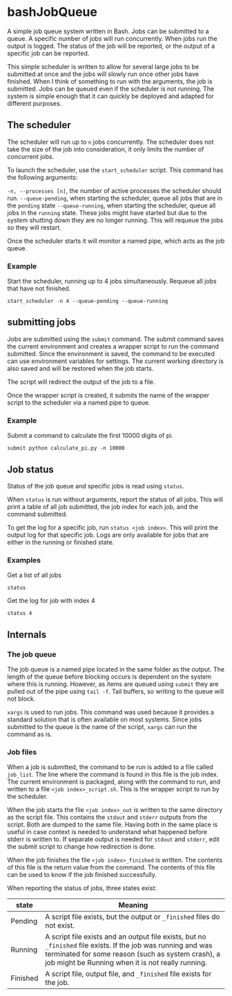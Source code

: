 # bashJobQueue

A simple job queue system written in Bash.  Jobs can be submitted to
a queue.  A specific number of jobs will run concurrently.  When jobs
run the output is logged.  The status of the job will be reported, or
the output of a specific job can be reported.

This simple scheduler is written to allow for several large jobs to be
submitted at once and the jobs will slowly run once other jobs have finished.
When I think of something to run with the arguments, the job is submitted.
Jobs can be queued even if the scheduler is not running.  The system is simple
enough that it can quickly be deployed and adapted for different purposes.

## The scheduler

The scheduler will run up to `n` jobs concurrently.  The scheduler does not
take the size of the job into consideration, it only limits the number of concurrent
jobs.

To launch the scheduler, use the `start_scheduler` script.  This command has the following
arguments:

`-n, --processes [n]`, the number of active processes the scheduler should run.
`--queue-pending`, when starting the scheduler, queue all jobs that are in the `pending` state
`--queue-running`, when starting the scheduler, queue all jobs in the `running` state.  These jobs might have started but due to the system shutting down they are no longer running.  This will requeue the jobs so they will restart.

Once the scheduler starts it will monitor a named pipe, which acts as the job queue.

### Example

Start the scheduler, running up to 4 jobs simultaneously.  Requeue all jobs that
have not finished.

    start_scheduler -n 4 --queue-pending --queue-running
## submitting jobs

Jobs are submitted using the `submit` command.  The submit command saves
the current environment and creates a wrapper script to run the command
submitted.  Since the environment is saved, the command to be executed can use
environment variables for settings.  The current working directory is also saved
and will be restored when the job starts.

The script will redirect the output of the job to a file.

Once the wrapper script is created, it submits the name of the wrapper script to
the scheduler via a named pipe to queue.

### Example

Submit a command to calculate the first 10000 digits of pi.

    submit python calculate_pi.py -n 10000

## Job status

Status of the job queue and specific jobs is read using `status`.

When `status` is run without arguments, report the status of all jobs.
This will print a table of all job submitted, the job index for each job, and
the command submitted.

To get the log for a specific job, run `status <job index>`.  This will print
the output log for that specific job.  Logs are only available for jobs that are
either in the running or finished state.

### Examples

Get a list of all jobs

    status

Get the log for job with index 4

    status 4

## Internals

### The job queue

The job queue is a named pipe located in the same folder as the output.  The length
of the queue before blocking occurs is dependent on the system where this is running.
However, as items are queued using `submit` they are pulled out of the pipe using `tail -f`.  Tail buffers, so writing to the queue will not block.

`xargs` is used to run jobs.  This command was used because it provides a standard
solution that is often available on most systems.  Since jobs submitted to the queue
is the name of the script, `xargs` can run the command as is.

### Job files

When a job is submitted, the command to be run is added to a file called `job_list`.  The
line where the command is found in this file is the job index.  The current environment
is packaged, along with the command to run, and written to a file `<job index>_script.sh`.
This is the wrapper script to run by the scheduler.

When the job starts the file `<job index>_out` is written to the same directory as the
script file.  This contains the `stdout` and `stderr` outputs from the script.  Both
are dumped to the same file.  Having both in the same place is useful in case context
is needed to understand what happened before stderr is written to.  If separate output
is needed for `stdout` and `stderr`, edit the submit script to change how redirection
is done.

When the job finishes the file `<job index>_finished` is written.  The contents of this
file is the return value from the command.  The contents of this file can be used to
know if the job finished successfully.

When reporting the status of jobs, three states exist:

state   | Meaning
--------|----------
Pending | A script file exists, but the output or `_finished` files do not exist.
Running | A script file exists and an output file exists, but no `_finished` file exists.  If the job was running and was terminated for some reason (such as system crash), a job might be Running when it is not really running.
Finished| A script file, output file, and `_finished` file exists for the job.